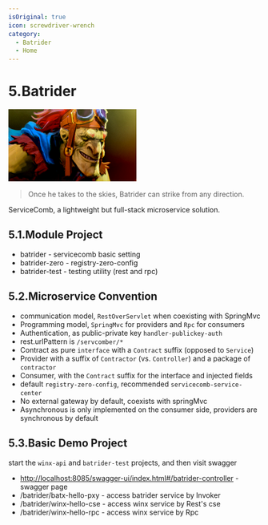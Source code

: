 ```yaml
---
isOriginal: true
icon: screwdriver-wrench
category:
  - Batrider
  - Home
---
```


# 5.Batrider

![batrider](/batrider_icon.png)

> Once he takes to the skies, Batrider can strike from any direction.

ServiceComb, a lightweight but full-stack microservice solution.

## 5.1.Module Project

* batrider - servicecomb basic setting
* batrider-zero - registry-zero-config
* batrider-test - testing utility (rest and rpc)

## 5.2.Microservice Convention

* communication model, `RestOverServlet` when coexisting with SpringMvc
* Programming model, `SpringMvc` for providers and `Rpc` for consumers
* Authentication, as public-private key `handler-publickey-auth`
* rest.urlPattern is `/servcomber/*`
* Contract as pure `interface` with a `Contract` suffix (opposed to `Service`)
* Provider with a suffix of `Contractor` (vs. `Controller`) and a package of `contractor`
* Consumer, with the `Contract` suffix for the interface and injected fields
* default `registry-zero-config`, recommended `servicecomb-service-center`
* No external gateway by default, coexists with springMvc
* Asynchronous is only implemented on the consumer side, providers are synchronous by default

## 5.3.Basic Demo Project

start the `winx-api` and `batrider-test` projects, and then visit swagger

* <http://localhost:8085/swagger-ui/index.html#/batrider-controller> - swagger page
* /batrider/batx-hello-pxy - access batrider service by Invoker
* /batrider/winx-hello-cse - access winx service by Rest's cse
* /batrider/winx-hello-rpc - access winx service by Rpc
